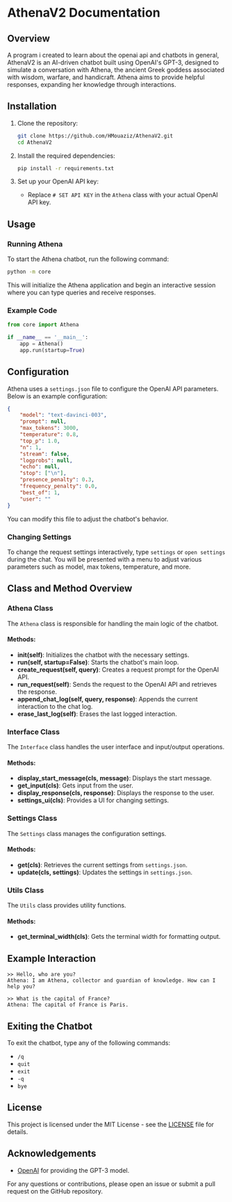# AthenaV2 Documentation

## Overview

A program i created to learn about the openai api and chatbots in general, AthenaV2 is an AI-driven chatbot built using OpenAI's GPT-3, designed to simulate a conversation with Athena, the ancient Greek goddess associated with wisdom, warfare, and handicraft. Athena aims to provide helpful responses, expanding her knowledge through interactions.

## Installation

1. Clone the repository:
    ```sh
    git clone https://github.com/HMouaziz/AthenaV2.git
    cd AthenaV2
    ```

2. Install the required dependencies:
    ```sh
    pip install -r requirements.txt
    ```

3. Set up your OpenAI API key:
    - Replace `# SET API KEY` in the `Athena` class with your actual OpenAI API key.

## Usage

### Running Athena

To start the Athena chatbot, run the following command:
```sh
python -m core
```

This will initialize the Athena application and begin an interactive session where you can type queries and receive responses.

### Example Code

```python
from core import Athena

if __name__ == '__main__':
    app = Athena()
    app.run(startup=True)
```

## Configuration

Athena uses a `settings.json` file to configure the OpenAI API parameters. Below is an example configuration:

```json
{
    "model": "text-davinci-003",
    "prompt": null,
    "max_tokens": 3000,
    "temperature": 0.8,
    "top_p": 1.0,
    "n": 1,
    "stream": false,
    "logprobs": null,
    "echo": null,
    "stop": ["\n"],
    "presence_penalty": 0.3,
    "frequency_penalty": 0.0,
    "best_of": 1,
    "user": ""
}
```

You can modify this file to adjust the chatbot's behavior.

### Changing Settings

To change the request settings interactively, type `settings` or `open settings` during the chat. You will be presented with a menu to adjust various parameters such as model, max tokens, temperature, and more.

## Class and Method Overview

### Athena Class

The `Athena` class is responsible for handling the main logic of the chatbot.

#### Methods:

- **__init__(self)**: Initializes the chatbot with the necessary settings.
- **run(self, startup=False)**: Starts the chatbot's main loop.
- **create_request(self, query)**: Creates a request prompt for the OpenAI API.
- **run_request(self)**: Sends the request to the OpenAI API and retrieves the response.
- **append_chat_log(self, query, response)**: Appends the current interaction to the chat log.
- **erase_last_log(self)**: Erases the last logged interaction.

### Interface Class

The `Interface` class handles the user interface and input/output operations.

#### Methods:

- **display_start_message(cls, message)**: Displays the start message.
- **get_input(cls)**: Gets input from the user.
- **display_response(cls, response)**: Displays the response to the user.
- **settings_ui(cls)**: Provides a UI for changing settings.

### Settings Class

The `Settings` class manages the configuration settings.

#### Methods:

- **get(cls)**: Retrieves the current settings from `settings.json`.
- **update(cls, settings)**: Updates the settings in `settings.json`.

### Utils Class

The `Utils` class provides utility functions.

#### Methods:

- **get_terminal_width(cls)**: Gets the terminal width for formatting output.

## Example Interaction

```text
≻≻ Hello, who are you?
Athena: I am Athena, collector and guardian of knowledge. How can I help you?

≻≻ What is the capital of France?
Athena: The capital of France is Paris.
```

## Exiting the Chatbot

To exit the chatbot, type any of the following commands:
- `/q`
- `quit`
- `exit`
- `-q`
- `bye`

## License

This project is licensed under the MIT License - see the [LICENSE](LICENSE) file for details.

## Acknowledgements

- [OpenAI](https://www.openai.com/) for providing the GPT-3 model.

For any questions or contributions, please open an issue or submit a pull request on the GitHub repository.
